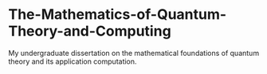# The-Mathematics-of-Quantum-Theory-and-Computing
My undergraduate dissertation on the mathematical foundations of quantum theory and its application computation.
